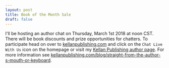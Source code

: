 ```yaml
---
layout: post
title: Book of the Month Sale
draft: false
---
```


I'll be hosting an author chat on Thursday, March 1st 2018 at noon CST. There will be book discounts and prize opportunities for chatters. To participate head on over to [kellanpublishing.com](http://kellanpublishing.com/) and click on the `Chat Live With Us` icon on the homepage or visit my [Kellan Publishing author page](http://kellanpublishing.com/kate-sebeny). For more information see [kellanpublishing.com/blog/straight-from-the-author-s-mouth-or-keyboard](http://kellanpublishing.com/blog/straight-from-the-author-s-mouth-or-keyboard).